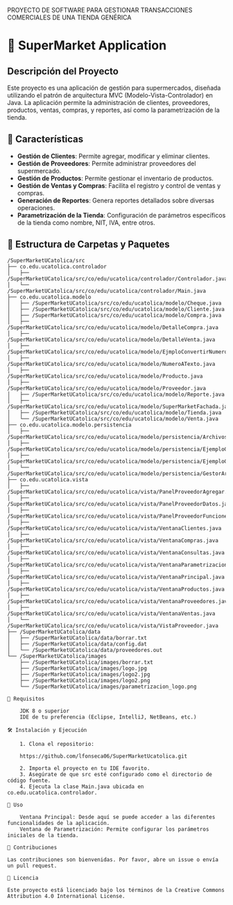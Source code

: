 PROYECTO DE SOFTWARE PARA GESTIONAR TRANSACCIONES
COMERCIALES DE UNA TIENDA GENÉRICA

# 🛒 SuperMarket Application

## Descripción del Proyecto

Este proyecto es una aplicación de gestión para supermercados, diseñada utilizando el patrón de arquitectura MVC (Modelo-Vista-Controlador) en Java. La aplicación permite la administración de clientes, proveedores, productos, ventas, compras, y reportes, así como la parametrización de la tienda.

## 🚀 Características

- **Gestión de Clientes**: Permite agregar, modificar y eliminar clientes.
- **Gestión de Proveedores**: Permite administrar proveedores del supermercado.
- **Gestión de Productos**: Permite gestionar el inventario de productos.
- **Gestión de Ventas y Compras**: Facilita el registro y control de ventas y compras.
- **Generación de Reportes**: Genera reportes detallados sobre diversas operaciones.
- **Parametrización de la Tienda**: Configuración de parámetros específicos de la tienda como nombre, NIT, IVA, entre otros.

## 📂 Estructura de Carpetas y Paquetes

```plaintext
/SuperMarketUCatolica/src
├── co.edu.ucatolica.controlador
│   ├── /SuperMarketUCatolica/src/co/edu/ucatolica/controlador/Controlador.java
│   └── /SuperMarketUCatolica/src/co/edu/ucatolica/controlador/Main.java
├── co.edu.ucatolica.modelo
│   ├── /SuperMarketUCatolica/src/co/edu/ucatolica/modelo/Cheque.java
│   ├── /SuperMarketUCatolica/src/co/edu/ucatolica/modelo/Cliente.java
│   ├── /SuperMarketUCatolica/src/co/edu/ucatolica/modelo/Compra.java
│   ├── /SuperMarketUCatolica/src/co/edu/ucatolica/modelo/DetalleCompra.java
│   ├── /SuperMarketUCatolica/src/co/edu/ucatolica/modelo/DetalleVenta.java
│   ├── /SuperMarketUCatolica/src/co/edu/ucatolica/modelo/EjmploConvertirNumeroATexto.java
│   ├── /SuperMarketUCatolica/src/co/edu/ucatolica/modelo/NumeroATexto.java
│   ├── /SuperMarketUCatolica/src/co/edu/ucatolica/modelo/Producto.java
│   ├── /SuperMarketUCatolica/src/co/edu/ucatolica/modelo/Proveedor.java
│   ├── /SuperMarketUCatolica/src/co/edu/ucatolica/modelo/Reporte.java
│   ├── /SuperMarketUCatolica/src/co/edu/ucatolica/modelo/SuperMarketFachada.java
│   ├── /SuperMarketUCatolica/src/co/edu/ucatolica/modelo/Tienda.java
│   └── /SuperMarketUCatolica/src/co/edu/ucatolica/modelo/Venta.java
├── co.edu.ucatolica.modelo.persistencia
│   ├── /SuperMarketUCatolica/src/co/edu/ucatolica/modelo/persistencia/ArchivosBinariosProveedor.java
│   ├── /SuperMarketUCatolica/src/co/edu/ucatolica/modelo/persistencia/EjemploGestorArchivos.java
│   ├── /SuperMarketUCatolica/src/co/edu/ucatolica/modelo/persistencia/EjemploGestorArchivosSerializado.java
│   └── /SuperMarketUCatolica/src/co/edu/ucatolica/modelo/persistencia/GestorArchivos.java
├── co.edu.ucatolica.vista
│   ├── /SuperMarketUCatolica/src/co/edu/ucatolica/vista/PanelProveedorAgregar.java
│   ├── /SuperMarketUCatolica/src/co/edu/ucatolica/vista/PanelProveedorDatos.java
│   ├── /SuperMarketUCatolica/src/co/edu/ucatolica/vista/PanelProveedorFuncionesNit.java
│   ├── /SuperMarketUCatolica/src/co/edu/ucatolica/vista/VentanaClientes.java
│   ├── /SuperMarketUCatolica/src/co/edu/ucatolica/vista/VentanaCompras.java
│   ├── /SuperMarketUCatolica/src/co/edu/ucatolica/vista/VentanaConsultas.java
│   ├── /SuperMarketUCatolica/src/co/edu/ucatolica/vista/VentanaParametrizacion.java
│   ├── /SuperMarketUCatolica/src/co/edu/ucatolica/vista/VentanaPrincipal.java
│   ├── /SuperMarketUCatolica/src/co/edu/ucatolica/vista/VentanaProductos.java
│   ├── /SuperMarketUCatolica/src/co/edu/ucatolica/vista/VentanaProveedores.java
│   ├── /SuperMarketUCatolica/src/co/edu/ucatolica/vista/VentanaVentas.java
│   └── /SuperMarketUCatolica/src/co/edu/ucatolica/vista/VistaProveedor.java
├── /SuperMarketUCatolica/data
│   ├── /SuperMarketUCatolica/data/borrar.txt
│   ├── /SuperMarketUCatolica/data/config.dat
│   └── /SuperMarketUCatolica/data/proveedores.out
└── /SuperMarketUCatolica/images
    ├── /SuperMarketUCatolica/images/borrar.txt
    ├── /SuperMarketUCatolica/images/logo.jpg
    ├── /SuperMarketUCatolica/images/logo2.jpg
    ├── /SuperMarketUCatolica/images/logo2.png
    └── /SuperMarketUCatolica/images/parametrizacion_logo.png

🔧 Requisitos

    JDK 8 o superior
    IDE de tu preferencia (Eclipse, IntelliJ, NetBeans, etc.)

🛠️ Instalación y Ejecución

    1. Clona el repositorio:

    https://github.com/lfonseca06/SuperMarketUcatolica.git

    2. Importa el proyecto en tu IDE favorito.
    3. Asegúrate de que src esté configurado como el directorio de código fuente.
    4. Ejecuta la clase Main.java ubicada en co.edu.ucatolica.controlador.

📘 Uso

    Ventana Principal: Desde aquí se puede acceder a las diferentes funcionalidades de la aplicación.
    Ventana de Parametrización: Permite configurar los parámetros iniciales de la tienda.

🤝 Contribuciones

Las contribuciones son bienvenidas. Por favor, abre un issue o envía un pull request.

📄 Licencia

Este proyecto está licenciado bajo los términos de la Creative Commons Attribution 4.0 International License.